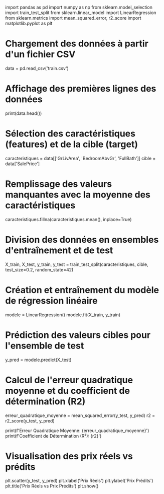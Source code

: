 import pandas as pd
import numpy as np
from sklearn.model_selection import train_test_split
from sklearn.linear_model import LinearRegression
from sklearn.metrics import mean_squared_error, r2_score
import matplotlib.pyplot as plt

# Chargement des données à partir d'un fichier CSV
data = pd.read_csv('train.csv')

# Affichage des premières lignes des données
print(data.head())

# Sélection des caractéristiques (features) et de la cible (target)
caracteristiques = data[['GrLivArea', 'BedroomAbvGr', 'FullBath']]
cible = data['SalePrice']

# Remplissage des valeurs manquantes avec la moyenne des caractéristiques
caracteristiques.fillna(caracteristiques.mean(), inplace=True)

# Division des données en ensembles d'entraînement et de test
X_train, X_test, y_train, y_test = train_test_split(caracteristiques, cible, test_size=0.2, random_state=42)

# Création et entraînement du modèle de régression linéaire
modele = LinearRegression()
modele.fit(X_train, y_train)

# Prédiction des valeurs cibles pour l'ensemble de test
y_pred = modele.predict(X_test)

# Calcul de l'erreur quadratique moyenne et du coefficient de détermination (R2)
erreur_quadratique_moyenne = mean_squared_error(y_test, y_pred)
r2 = r2_score(y_test, y_pred)

print(f'Erreur Quadratique Moyenne: {erreur_quadratique_moyenne}')
print(f'Coefficient de Détermination (R²): {r2}')

# Visualisation des prix réels vs prédits
plt.scatter(y_test, y_pred)
plt.xlabel('Prix Réels')
plt.ylabel('Prix Prédits')
plt.title('Prix Réels vs Prix Prédits')
plt.show()
